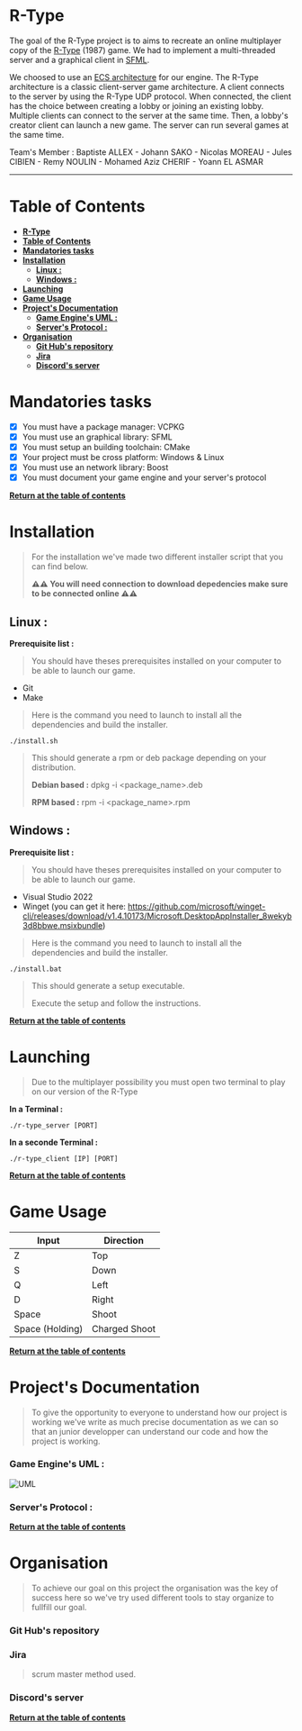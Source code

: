 # **R-Type**

The goal of the R-Type project is to aims to recreate an online multiplayer copy of the [R-Type](https://fr.wikipedia.org/wiki/R-Type) (1987) game. We had to implement a multi-threaded server and a graphical client in [SFML](https://www.sfml-dev.org/).

We choosed to use an [ECS architecture](https://en.wikipedia.org/wiki/Entity%E2%80%93component%E2%80%93system) for our engine. The R-Type architecture is a classic client-server game architecture. A client connects to the server by using the R-Type UDP protocol. When connected, the client has the choice between creating a lobby or joining an existing lobby. Multiple clients can connect to the server at the same time. Then, a lobby's creator client can launch a new game. The server can run several games at the same time.

Team's Member : Baptiste ALLEX - Johann SAKO - Nicolas MOREAU - Jules CIBIEN - Remy NOULIN - Mohamed Aziz CHERIF - Yoann EL ASMAR

***

# **Table of Contents**

- [**R-Type**](#r-type)
- [**Table of Contents**](#table-of-contents)
- [**Mandatories tasks**](#mandatories-tasks)
- [**Installation**](#installation)
  - [**Linux :**](#linux-)
  - [**Windows :**](#windows-)
- [**Launching**](#launching)
- [**Game Usage**](#game-usage)
- [**Project's Documentation**](#projects-documentation)
    - [**Game Engine's UML :**](#game-engines-uml-)
    - [**Server's Protocol :**](#servers-protocol-)
- [**Organisation**](#organisation)
    - [**Git Hub's repository**](#git-hubs-repository)
    - [**Jira**](#jira)
    - [**Discord's server**](#discords-server)

# **Mandatories tasks**

- [X] You must have a package manager: VCPKG
- [X] You must use an graphical library: SFML
- [X] You must setup an building toolchain: CMake
- [X] Your project must be cross platform: Windows & Linux
- [x] You must use an network library: Boost
- [X] You must document your game engine and your server's protocol

[**Return at the table of contents**](#table-of-contents)

# **Installation**
> For the installation we've made two different installer script that you can find below.
>
>**⚠️⚠️ You will need connection to download depedencies make sure to be connected online ⚠️⚠️**

## **Linux :**
**Prerequisite list :**
> You should have theses prerequisites installed on your computer to be able to launch our game.
- Git
- Make
> Here is the command you need to launch to install all the dependencies and build the installer.
```
./install.sh
```
> This should generate a rpm or deb package depending on your distribution.
>
> **Debian based :**
> dpkg -i <package_name>.deb
>
> **RPM based :**
> rpm -i <package_name>.rpm

## **Windows :**
**Prerequisite list :**
> You should have theses prerequisites installed on your computer to be able to launch our game.
- Visual Studio 2022
- Winget (you can get it here: https://github.com/microsoft/winget-cli/releases/download/v1.4.10173/Microsoft.DesktopAppInstaller_8wekyb3d8bbwe.msixbundle)
> Here is the command you need to launch to install all the dependencies and build the installer.
```
./install.bat
```
> This should generate a setup executable.
>
> Execute the setup and follow the instructions.

[**Return at the table of contents**](#table-of-contents)

# **Launching**
>Due to the multiplayer possibility you must open two terminal to play on our version of the R-Type 

**In a Terminal :**
```
./r-type_server [PORT]
```

**In a seconde Terminal :**
```
./r-type_client [IP] [PORT]
```
[**Return at the table of contents**](#table-of-contents)
# **Game Usage**

Input           | Direction    
----------------|--------------
Z               | Top          
S               | Down         
Q               | Left         
D               | Right        
Space           | Shoot        
Space (Holding) | Charged Shoot

[**Return at the table of contents**](#table-of-contents)

# **Project's Documentation**
>To give the opportunity to everyone to understand how our project is working we've write as much precise documentation as we can so that an junior developper can understand our code and how the project is working.

### **Game Engine's UML :**

![UML](http://image.noelshack.com/fichiers/2023/07/1/1676296070-uml.png)

### **Server's Protocol :**
[**Return at the table of contents**](#table-of-contents)
# **Organisation**
>To achieve our goal on this project the organisation was the key of success here so we've try used different tools to stay organize to fullfill our goal.

### **Git Hub's repository**

### **Jira**
>scrum master method used.

### **Discord's server**
[**Return at the table of contents**](#table-of-contents)
